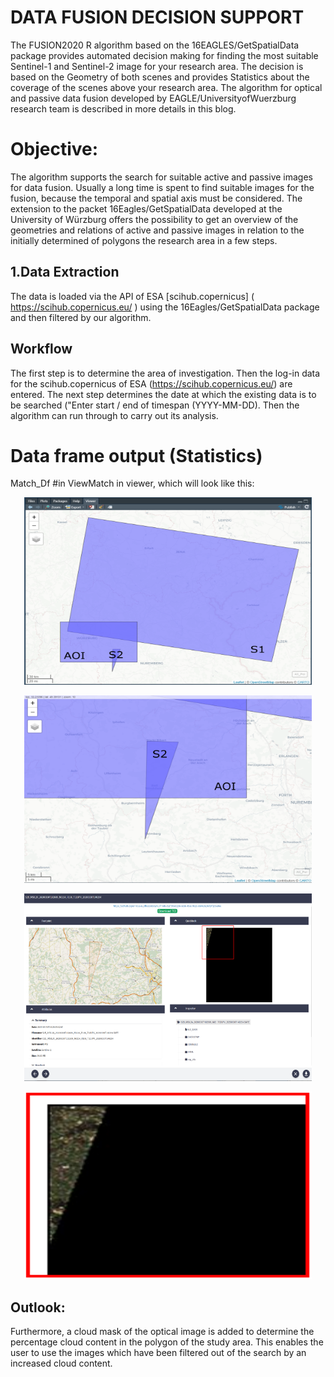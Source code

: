 # DATA FUSION DECISION SUPPORT

The FUSION2020 R algorithm based on the 16EAGLES/GetSpatialData package provides automated decision making for finding the most suitable Sentinel-1 and Sentinel-2 image for your research area. The decision is based on the Geometry of both scenes and provides Statistics about the coverage of the scenes above your research area. The algorithm for optical and passive data fusion developed by EAGLE/UniversityofWuerzburg research team is described in more details in this blog.

# Objective: 

The algorithm supports the search for suitable active and passive images for data fusion. Usually a long time is spent to find suitable images for the fusion, because the temporal and spatial axis must be considered. The extension to the packet 16Eagles/GetSpatialData developed at the University of Würzburg offers the possibility to get an overview of the geometries and relations of active and passive images in relation to the initially determined of polygons the research area in a few steps.

## **1.Data Extraction**

The data is loaded via the API of ESA [scihub.copernicus] ( https://scihub.copernicus.eu/ ) using the 16Eagles/GetSpatialData package and then filtered by our algorithm.

## **Workflow**

The first step is to determine the area of investigation. Then the log-in data for the scihub.copernicus of ESA (https://scihub.copernicus.eu/) are entered. The next step determines the date at which the existing data is to be searched ("Enter start / end of timespan (YYYY-MM-DD). Then the algorithm can run through to carry out its analysis.

# Data frame output (Statistics)

Match_Df #in ViewMatch in viewer, which will look like this:

<p align="center">
  <img width="460" height="300" src="https://github.com/Doutrespace/FUSION2020/blob/master/Image/Overview01.PNG">
</p>

<p align="center">
  <img width="460" height="300" src="
https://github.com/Doutrespace/FUSION2020/blob/master/Image/Overview02.PNG">
</p>


<p align="center">
  <img width="460" height="300" src="
https://github.com/Doutrespace/FUSION2020/blob/master/Image/Overview_esa.PNG">
</p>


<p align="center">
  <img width="460" height="300" src="
https://github.com/Doutrespace/FUSION2020/blob/master/Image/overview_esa_micro.PNG">
</p>



## **Outlook:**


Furthermore, a cloud mask of the optical image is added to determine the percentage cloud content in the polygon of the study area. This enables the user to use the images which have been filtered out of the search by an increased cloud content. 
